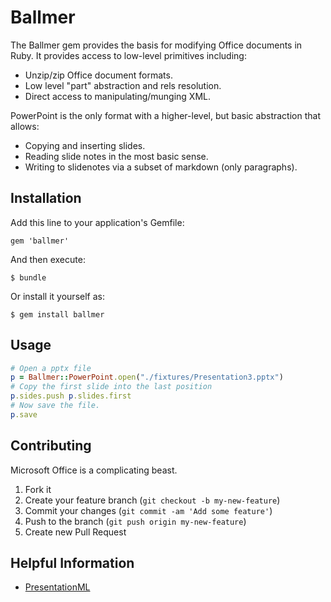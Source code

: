 # Ballmer

The Ballmer gem provides the basis for modifying Office documents in Ruby. It provides access to low-level primitives including:

* Unzip/zip Office document formats.
* Low level "part" abstraction and rels resolution.
* Direct access to manipulating/munging XML.

PowerPoint is the only format with a higher-level, but basic abstraction that allows:

* Copying and inserting slides.
* Reading slide notes in the most basic sense. 
* Writing to slidenotes via a subset of markdown (only paragraphs).

## Installation

Add this line to your application's Gemfile:

    gem 'ballmer'

And then execute:

    $ bundle

Or install it yourself as:

    $ gem install ballmer

## Usage

```ruby
# Open a pptx file
p = Ballmer::PowerPoint.open("./fixtures/Presentation3.pptx")
# Copy the first slide into the last position
p.sides.push p.slides.first
# Now save the file.
p.save
```

## Contributing

Microsoft Office is a complicating beast.

1. Fork it
2. Create your feature branch (`git checkout -b my-new-feature`)
3. Commit your changes (`git commit -am 'Add some feature'`)
4. Push to the branch (`git push origin my-new-feature`)
5. Create new Pull Request

## Helpful Information

* [PresentationML](http://msdn.microsoft.com/en-us/library/office/gg278335.aspx)
